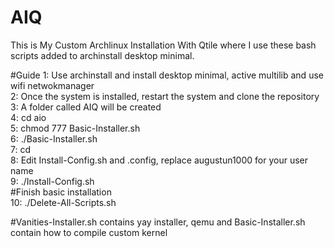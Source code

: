 # AIQ
This is My Custom Archlinux Installation With Qtile
where I use these bash scripts added to archinstall desktop minimal.

#Guide
1: Use archinstall and install desktop minimal, active multilib and use wifi netwokmanager <br>
2: Once the system is installed, restart the system and clone the repository <br>
3: A folder called AIQ will be created <br>
4: cd aio <br>
5: chmod 777 Basic-Installer.sh <br>
6:  ./Basic-Installer.sh<br>
7: cd <br>
8: Edit Install-Config.sh and .config, replace augustun1000 for your user name <br>
9: ./Install-Config.sh <br>
#Finish basic installation <br>
10: ./Delete-All-Scripts.sh <br>

#Vanities-Installer.sh contains yay installer, qemu and Basic-Installer.sh contain how to compile custom kernel <br>
 
